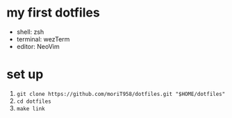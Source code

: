# my first dotfiles

- shell: zsh
- terminal: wezTerm
- editor: NeoVim

# set up 

1. `git clone https://github.com/moriT958/dotfiles.git "$HOME/dotfiles"`
2. `cd dotfiles`
3. `make link`

